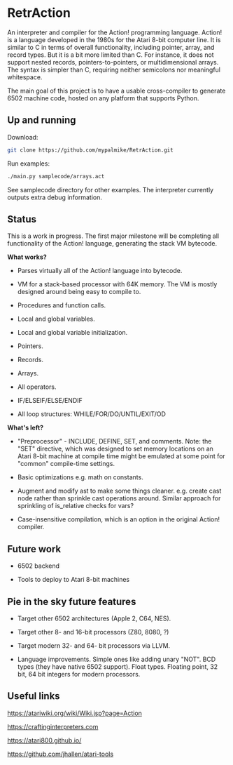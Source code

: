 # RetrAction

An interpreter and compiler for the Action! programming language. Action! is a language developed in the 1980s for the Atari 8-bit computer line. It is similar to C in terms of overall functionality, including pointer, array, and record types. But it is a bit more limited than C. For instance, it does not support nested records, pointers-to-pointers, or multidimensional arrays. The syntax is simpler than C, requiring neither semicolons nor meaningful whitespace.

The main goal of this project is to have a usable cross-compiler to generate 6502 machine code, hosted on any platform that supports Python.

## Up and running

Download:

```bash
git clone https://github.com/mypalmike/RetrAction.git
```

Run examples:

```bash
./main.py samplecode/arrays.act
```

See samplecode directory for other examples. The interpreter currently outputs extra debug information.

## Status

This is a work in progress. The first major milestone will be completing all functionality of the Action! language, generating the stack VM bytecode.

**What works?**

- Parses virtually all of the Action! language into bytecode.

- VM for a stack-based processor with 64K memory. The VM is mostly designed around being easy to compile to.

- Procedures and function calls.

- Local and global variables.

- Local and global variable initialization.

- Pointers.

- Records.

- Arrays.

- All operators.

- IF/ELSEIF/ELSE/ENDIF

- All loop structures: WHILE/FOR/DO/UNTIL/EXIT/OD

**What's left?**

- "Preprocessor" - INCLUDE, DEFINE, SET, and comments. Note: the "SET" directive, which was designed to set memory locations on an Atari 8-bit machine at compile time might be emulated at some point for "common" compile-time settings.

- Basic optimizations e.g. math on constants.

- Augment and modify ast to make some things cleaner. e.g. create cast node rather than sprinkle cast operations around. Similar approach for sprinkling of is_relative checks for vars?

- Case-insensitive compilation, which is an option in the original Action! compiler.

## Future work

- 6502 backend

- Tools to deploy to Atari 8-bit machines

## Pie in the sky future features

- Target other 6502 architectures (Apple 2, C64, NES).

- Target other 8- and 16-bit processors (Z80, 8080, ?)

- Target modern 32- and 64- bit processors via LLVM.

- Language improvements. Simple ones like adding unary "NOT". BCD types (they have native 6502 support). Float types. Floating point, 32 bit, 64 bit integers for modern processors.

## Useful links

https://atariwiki.org/wiki/Wiki.jsp?page=Action

https://craftinginterpreters.com

https://atari800.github.io/

https://github.com/jhallen/atari-tools
